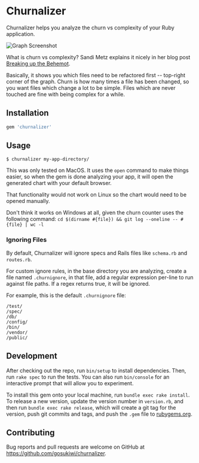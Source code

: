 # Churnalizer

Churnalizer helps you analyze the churn vs complexity of your Ruby application.

![Graph Screenshot](https://imgur.com/ZMpYjBz)

What is churn vs complexity? Sandi Metz explains it nicely in her blog post
[Breaking up the
Behemot](https://www.sandimetz.com/blog/2017/9/13/breaking-up-the-behemoth).

Basically, it shows you which files need to be refactored first -- top-right
corner of the graph. Churn is how many times a file has been changed, so you
want files which change a lot to be simple. Files which are never touched are
fine with being complex for a while.

## Installation

```ruby
gem 'churnalizer'
```

## Usage

    $ churnalizer my-app-directory/

This was only tested on MacOS. It uses the `open` command to make things easier,
so when the gem is done analyzing your app, it will open the generated chart
with your default browser. 

That functionality would not work on Linux so the chart would need to be opened
manually.

Don't think it works on Windows at all, given the churn counter uses the
following command: `cd $(dirname #{file}) && git log --oneline -- #{file} | wc -l`

### Ignoring Files

By default, Churnalizer will ignore specs and Rails files like `schema.rb` and
`routes.rb`.

For custom ignore rules, in the base directory you are analyzing, create a file
named `.churnignore`, in that file, add a regular expression per-line to run
against file paths. If a regex returns true, it will be ignored.

For example, this is the default `.churnignore` file:

    /test/
    /spec/
    /db/
    /config/
    /bin/
    /vendor/
    /public/

## Development

After checking out the repo, run `bin/setup` to install dependencies. Then, run
`rake spec` to run the tests. You can also run `bin/console` for an interactive
prompt that will allow you to experiment.

To install this gem onto your local machine, run `bundle exec rake install`. To
release a new version, update the version number in `version.rb`, and then run
`bundle exec rake release`, which will create a git tag for the version, push
git commits and tags, and push the `.gem` file to
[rubygems.org](https://rubygems.org).

## Contributing

Bug reports and pull requests are welcome on GitHub at
https://github.com/gosukiwi/churnalizer.
